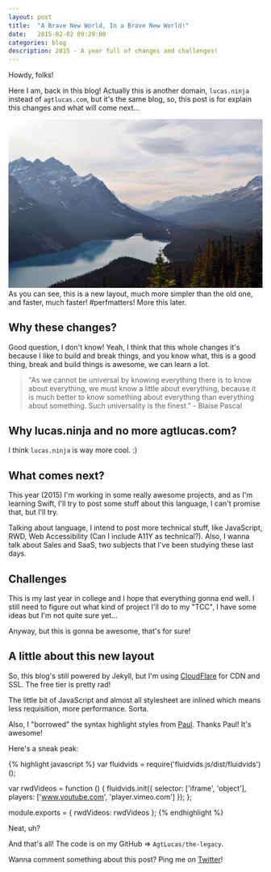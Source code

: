 ```yaml
---
layout: post
title:  "A Brave New World, In a Brave New World!"
date:   2015-02-02 09:29:00
categories: blog
description: 2015 - A year full of changes and challenges!
---
```


<div class="wrapper" markdown="1">
Howdy, folks!

Here I am, back in this blog! Actually this is another domain, `lucas.ninja` instead of `agtlucas.com`, but it's the same blog, so, this post is for explain this changes and what will come next...
</div>

<img src="/img/mountains.jpg" alt="Brave New World! Brave New Mountains!" title="Brave New World! Brave New Mountains!" />

<div class="wrapper" markdown="1">
As you can see, this is a new layout, much more simpler than the old one, and faster, much faster! #perfmatters! More this later.

## Why these changes?

Good question, I don't know! Yeah, I think that this whole changes it's because I like to build and break things, and you know what, this is a good thing, break and build things is awesome, we can learn a lot.

> "As we cannot be universal by knowing everything there is to know about everything, we must know a little about everything, because it is much better to know something about everything than everything about something. Such universality is the finest." - Blaise Pascal

## Why lucas.ninja and no more agtlucas.com?

I think `lucas.ninja` is way more cool. :)

## What comes next?

This year (2015) I'm working in some really awesome projects, and as I'm learning Swift, I'll try to post some stuff about this language, I can't promise that, but I'll try.

Talking about language, I intend to post more technical stuff, like JavaScript, RWD, Web Accessibility (Can I include A11Y as technical?). Also, I wanna talk about Sales and SaaS, two subjects that I've been studying these last days.

## Challenges

This is my last year in college and I hope that everything gonna end well. I still need to figure out what kind of project I'll do to my "TCC", I have some ideas but I'm not quite sure yet...

Anyway, but this is gonna be awesome, that's for sure!

## A little about this new layout

So, this blog's still powered by Jekyll, but I'm using <a href="https://www.cloudflare.com/" target="_blank">CloudFlare</a> for CDN and SSL. The free tier is pretty rad!

The little bit of JavaScript and almost all stylesheet are inlined which means less requisition, more performance. Sorta.

Also, I "borrowed" the syntax highlight styles from <a href="http://aerotwist.com/" target="_blank">Paul</a>. Thanks Paul! It's awesome!

Here's a sneak peak:
</div>

{% highlight javascript %}
var fluidvids = require('fluidvids.js/dist/fluidvids')();

var rwdVideos = function () {
  fluidvids.init({
    selector: ['iframe', 'object'],
    players: ['www.youtube.com', 'player.vimeo.com']
  });
};

module.exports = {
  rwdVideos: rwdVideos
};
{% endhighlight %}

<div class="wrapper" markdown="1">
Neat, uh?

And that's all! The code is on my GitHub => `AgtLucas/the-legacy`.

Wanna comment something about this post? Ping me on <a href="http://twitter.com/_agtlucas" target="_blank">Twitter</a>!
</div>
